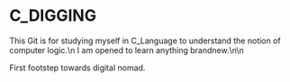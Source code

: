 # C_DIGGING

This Git is for studying myself in C_Language to understand the notion of computer logic.\n
I am opened to learn anything brandnew.\n\n

First footstep towards digital nomad.
